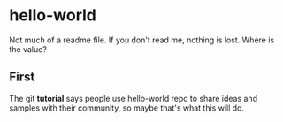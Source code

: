 # hello-world

Not much of a readme file. If you don't read me, nothing is lost. Where is the value?

## First

The git **tutorial** says people use hello-world repo to share ideas and samples with their community, so maybe that's what this will do.


